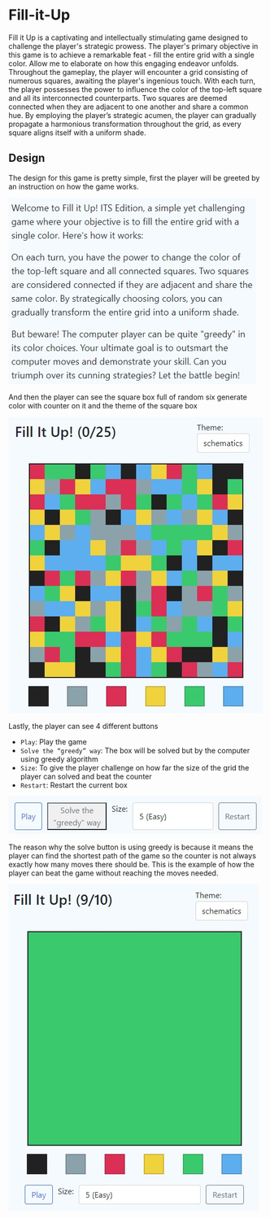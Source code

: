 # Fill-it-Up
Fill it Up is a captivating and intellectually stimulating game designed to challenge the player's strategic prowess. The player's primary objective in this game is to achieve a remarkable feat - fill the entire grid with a single color. Allow me to elaborate on how this engaging endeavor unfolds. Throughout the gameplay, the player will encounter a grid consisting of numerous squares, awaiting the player's ingenious touch. With each turn, the player possesses the power to influence the color of the top-left square and all its interconnected counterparts. Two squares are deemed connected when they are adjacent to one another and share a common hue. By employing the player’s strategic acumen, the player can gradually propagate a harmonious transformation throughout the grid, as every square aligns itself with a uniform shade.

## Design
The design for this game is pretty simple, first the player will be greeted by an instruction on how the game works.

<img src="/image/description.jpg" alt="Alt text" title="Description of Fill it Up">

And then the player can see the square box full of random six generate color with counter on it and the theme of the square box

<img src="/image/fillitup-box.jpg" alt="Alt text" title="Description of Fill it Up">

Lastly, the player can see 4 different buttons 
- ``Play``: Play the game
- ``Solve the “greedy” way``: The box will be solved but by the computer using greedy algorithm
- ``Size``: To give the player challenge on how far the size of the grid the player can solved and beat the counter
- ``Restart``: Restart the current box

<img src="/image/buttons.jpg" alt="Alt text" title="Description of Fill it Up">

The reason why the solve button is using greedy is because it means the player can find the shortest path of the game so the counter is not always exactly how many moves there should be.
This is the example of how the player can beat the game without reaching the moves needed.

<img src="/image/player-play.jpg" alt="Alt text" title="Description of Fill it Up">
